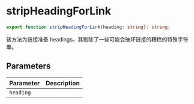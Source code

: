 <!--
 * @Author: haifeng.lu haifeng.lu@ly.com
 * @Date: 2022-12-20 10:49:55
 * @LastEditors: haifeng.lu
 * @LastEditTime: 2023-02-22 09:29:47
 * @Description: 
-->
# stripHeadingForLink

```ts
export function stripHeadingForLink(heading: string): string;
```

该方法为链接准备 headings。其剔除了一些可能会破坏链接的糟糕的特殊字符串。

## Parameters

| Parameter | Description |
|-----------|-------------|
| `heading` | |
